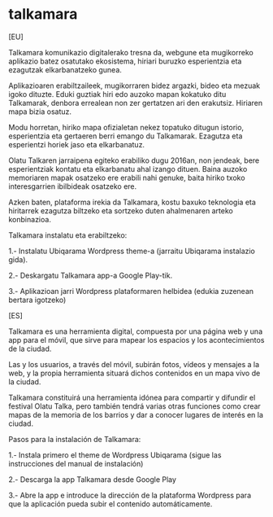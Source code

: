 # talkamara
[EU]


Talkamara komunikazio digitalerako tresna da, webgune eta mugikorreko aplikazio batez osatutako ekosistema, 
hiriari buruzko esperientzia eta ezagutzak elkarbanatzeko gunea. 

Aplikazioaren erabiltzaileek,  mugikorraren bidez argazki, bideo eta mezuak igoko dituzte.
Eduki guztiak  hiri edo auzoko mapan kokatuko ditu Talkamarak, denbora errealean non zer gertatzen ari den erakutsiz. 
Hiriaren mapa bizia osatuz.

Modu horretan, hiriko mapa ofizialetan nekez topatuko ditugun istorio, esperientzia eta gertaeren berri emango du Talkamarak.
Ezagutza eta esperientzi horiek jaso eta elkarbanatuz.

Olatu Talkaren jarraipena egiteko erabiliko dugu 2016an, non jendeak, bere esperientziak kontatu eta elkarbanatu ahal izango dituen. 
Baina auzoko memoriaren mapak osatzeko ere erabili nahi genuke,  baita hiriko txoko interesgarrien ibilbideak osatzeko ere. 

Azken baten, plataforma irekia da Talkamara, kostu baxuko teknologia eta hiritarrek ezagutza biltzeko eta sortzeko 
duten ahalmenaren arteko konbinazioa.

Talkamara instalatu eta erabiltzeko:

1.- Instalatu Ubiqarama Wordpress theme-a (jarraitu Ubiqarama instalazio gida).


2.- Deskargatu Talkamara app-a Google Play-tik.


3.- Aplikazioan jarri Wordpress plataformaren helbidea (edukia zuzenean bertara igotzeko)



[ES]


Talkamara es una herramienta digital, compuesta por una página web y una app para el móvil, que sirve para mapear los espacios y los acontecimientos de la ciudad.

Las y los usuarios, a través del móvil, subirán fotos, vídeos y mensajes a la web, y la propia herramienta situará dichos contenidos en un mapa vivo de la ciudad.

Talkamara constituirá una herramienta idónea para compartir y difundir el festival Olatu Talka, pero  también tendrá varias otras funciones como crear mapas de la memoria de los barrios y dar a conocer lugares de interés en la ciudad.

Pasos para la instalación de Talkamara:


1.- Instala primero el theme de Wordpress Ubiqarama (sigue las instrucciones del manual de instalación)


2.- Descarga la app Talkamara desde Google Play


3.- Abre la app e introduce la dirección de la plataforma Wordpress para que la aplicación pueda subir el contenido automáticamente.


